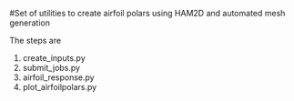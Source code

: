 #Set of utilities to create airfoil polars using HAM2D and automated mesh generation 

The steps are

1. create_inputs.py
2. submit_jobs.py
3. airfoil_response.py
4. plot_airfoilpolars.py

